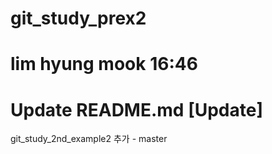 # git_study_prex2

# lim hyung mook 16:46

# Update README.md [Update]

git_study_2nd_example2 추가 - master
